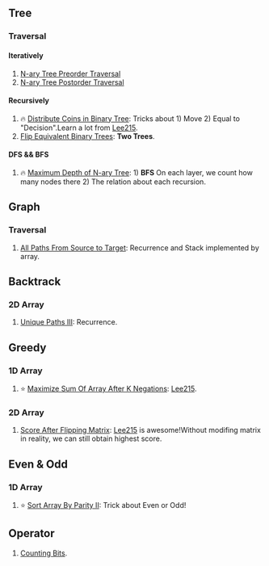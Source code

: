  ## Tree

 ### Traversal

 #### Iteratively

 1. [N-ary Tree Preorder Traversal](https://leetcode.com/problems/n-ary-tree-preorder-traversal/)
 2. [N-ary Tree Postorder Traversal](https://leetcode.com/problems/n-ary-tree-postorder-traversal/)

 #### Recursively

 1.  :fire: [Distribute Coins in Binary Tree](https://leetcode.com/problems/distribute-coins-in-binary-tree/): Tricks about 1) Move 2)	Equal to "Decision".Learn a lot from [Lee215](https://leetcode.com/problems/distribute-coins-in-binary-tree/discuss/221930/JavaC%2B%2BPython-Recursive-Solution).
 2. [Flip Equivalent Binary Trees](https://leetcode.com/problems/flip-equivalent-binary-trees/): **Two Trees**.

 #### DFS && BFS

 1. :fire: [Maximum Depth of N-ary Tree](https://leetcode.com/problems/maximum-depth-of-n-ary-tree/): 1) **BFS** On each layer, we count how many nodes there 2) The relation about each recursion. 

 ## Graph 

 ### Traversal 

 1. [All Paths From Source to Target](https://leetcode.com/problems/all-paths-from-source-to-target/): Recurrence and Stack implemented by array.

 ## Backtrack

 ### 2D Array

 1. [Unique Paths III](https://leetcode.com/problems/unique-paths-iii/): Recurrence.

 ## Greedy

 ### 1D Array

 1.  :star: [Maximize Sum Of Array After K Negations](https://leetcode.com/problems/maximize-sum-of-array-after-k-negations/): [Lee215](https://leetcode.com/problems/maximize-sum-of-array-after-k-negations/discuss/252254/C%2B%2BPython-Sort).

 ### 2D Array

 1. [Score After Flipping Matrix](https://leetcode.com/problems/score-after-flipping-matrix/): [Lee215](https://leetcode.com/problems/score-after-flipping-matrix/discuss/143722/C%2B%2BJavaPython-Easy-and-Concise) is awesome!Without modifing matrix in reality, we can still obtain highest score.

 ## Even & Odd

 ### 1D Array

 1. :star: [Sort Array By Parity II](https://leetcode.com/problems/sort-array-by-parity-ii/): Trick about Even or Odd!

 ## Operator

 1. [Counting Bits](https://leetcode.com/problems/counting-bits/).
